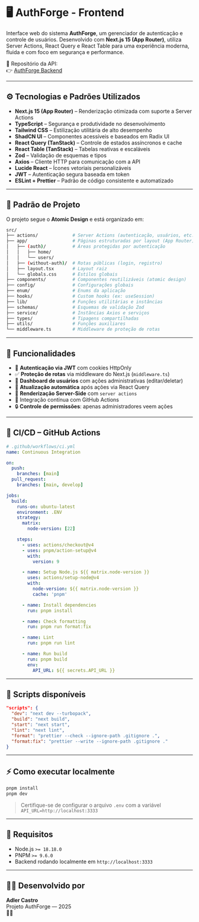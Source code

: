 # 🖥️ AuthForge - Frontend

Interface web do sistema **AuthForge**, um gerenciador de autenticação e controle de usuários. Desenvolvido com **Next.js 15 (App Router)**, utiliza Server Actions, React Query e React Table para uma experiência moderna, fluida e com foco em segurança e performance.

🔗 Repositório da API:  
👉 [AuthForge Backend](https://github.com/AdlerCastro/AuthForge.git)

---

## ⚙️ Tecnologias e Padrões Utilizados

- **Next.js 15 (App Router)** – Renderização otimizada com suporte a Server Actions
- **TypeScript** – Segurança e produtividade no desenvolvimento
- **Tailwind CSS** – Estilização utilitária de alto desempenho
- **ShadCN UI** – Componentes acessíveis e baseados em Radix UI
- **React Query (TanStack)** – Controle de estados assíncronos e cache
- **React Table (TanStack)** – Tabelas reativas e escaláveis
- **Zod** – Validação de esquemas e tipos
- **Axios** – Cliente HTTP para comunicação com a API
- **Lucide React** – Ícones vetoriais personalizáveis
- **JWT** – Autenticação segura baseada em token
- **ESLint + Prettier** – Padrão de código consistente e automatizado

---

## 🧱 Padrão de Projeto

O projeto segue o **Atomic Design** e está organizado em:

```bash
src/
├── actions/             # Server Actions (autenticação, usuários, etc.)
├── app/                 # Páginas estruturadas por layout (App Router)
│   ├── (auth)/          # Áreas protegidas por autenticação
│   │   ├── home/
│   │   └── users/
│   ├── (without-auth)/  # Rotas públicas (login, registro)
│   ├── layout.tsx       # Layout raiz
│   └── globals.css      # Estilos globais
├── components/          # Componentes reutilizáveis (atomic design)
├── config/              # Configurações globais
├── enum/                # Enums da aplicação
├── hooks/               # Custom hooks (ex: useSession)
├── lib/                 # Funções utilitárias e instâncias
├── schemas/             # Esquemas de validação Zod
├── service/             # Instâncias Axios e serviços
├── types/               # Tipagens compartilhadas
├── utils/               # Funções auxiliares
└── middleware.ts        # Middleware de proteção de rotas
```

---

## 🚀 Funcionalidades

- 🔐 **Autenticação via JWT** com cookies HttpOnly
- ✅ **Proteção de rotas** via middleware do Next.js (`middleware.ts`)
- 👥 **Dashboard de usuários** com ações administrativas (editar/deletar)
- 🔄 **Atualização automática** após ações via React Query
- 🧠 **Renderização Server-Side** com `server actions`
- 🧪 Integração contínua com GitHub Actions
- 🔒 **Controle de permissões**: apenas administradores veem ações

---

## 🧪 CI/CD – GitHub Actions

```yaml
# .github/workflows/ci.yml
name: Continuous Integration

on:
  push:
    branches: [main]
  pull_request:
    branches: [main, develop]

jobs:
  build:
    runs-on: ubuntu-latest
    environment: .ENV
    strategy:
      matrix:
        node-version: [22]

    steps:
      - uses: actions/checkout@v4
      - uses: pnpm/action-setup@v4
        with:
          version: 9

      - name: Setup Node.js ${{ matrix.node-version }}
        uses: actions/setup-node@v4
        with:
          node-version: ${{ matrix.node-version }}
          cache: 'pnpm'

      - name: Install dependencies
        run: pnpm install

      - name: Check formatting
        run: pnpm run format:fix

      - name: Lint
        run: pnpm run lint

      - name: Run build
        run: pnpm build
        env:
          API_URL: ${{ secrets.API_URL }}
```

---

## 🧪 Scripts disponíveis

```json
"scripts": {
  "dev": "next dev --turbopack",
  "build": "next build",
  "start": "next start",
  "lint": "next lint",
  "format": "prettier --check --ignore-path .gitignore .",
  "format:fix": "prettier --write --ignore-path .gitignore ."
}
```

---

## ⚡ Como executar localmente

```bash
pnpm install
pnpm dev
```

> Certifique-se de configurar o arquivo `.env` com a variável `API_URL=http://localhost:3333`

---

## 🧱 Requisitos

- Node.js `>= 18.18.0`
- PNPM `>= 9.6.0`
- Backend rodando localmente em `http://localhost:3333`

---

## 👨‍💻 Desenvolvido por

**Adler Castro**  
Projeto AuthForge — 2025  
🧠🚀